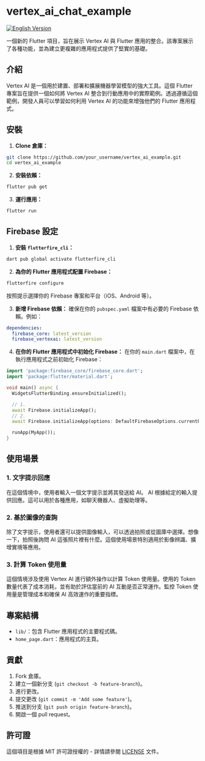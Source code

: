 # vertex_ai_chat_example

[![English Version](https://img.shields.io/badge/README-English-blue)](README.md)

一個新的 Flutter 項目，旨在展示 Vertex AI 與 Flutter 應用的整合。該專案展示了各種功能，並為建立更複雜的應用程式提供了堅實的基礎。

## 介紹

Vertex AI 是一個用於建置、部署和擴展機器學習模型的強大工具。這個 Flutter 專案旨在提供一個如何將 Vertex AI 整合到行動應用中的實際範例。透過遵循這個範例，開發人員可以學習如何利用 Vertex AI 的功能來增強他們的 Flutter 應用程式。

## 安裝

1. **Clone 倉庫：**
 ```sh
 git clone https://github.com/your_username/vertex_ai_example.git
 cd vertex_ai_example
 ```

2. **安裝依賴：**
 ```sh
 flutter pub get
 ```

3. **運行應用：**
 ```sh
 flutter run
 ```

## Firebase 設定

1. **安裝 `flutterfire_cli`：**
 ```sh
 dart pub global activate flutterfire_cli
 ```

2. **為你的 Flutter 應用程式配置 Firebase：**
 ```sh
 flutterfire configure
 ```

 按照提示選擇你的 Firebase 專案和平台（iOS、Android 等）。

3. **新增 Firebase 依賴：**
 確保在你的 `pubspec.yaml` 檔案中有必要的 Firebase 依賴。例如：
 ```yaml
 dependencies:
   firebase_core: latest_version
   firebase_vertexai: latest_version
 ```

4. **在你的 Flutter 應用程式中初始化 Firebase：**
 在你的 `main.dart` 檔案中，在執行應用程式之前初始化 Firebase：
 ```dart
 import 'package:firebase_core/firebase_core.dart';
 import 'package:flutter/material.dart';

 void main() async {
   WidgetsFlutterBinding.ensureInitialized();

   // 1.
   await Firebase.initializeApp();
   // 2.
   await Firebase.initializeApp(options: DefaultFirebaseOptions.currentPlatform)

   runApp(MyApp());
 }
 ```

## 使用場景

### 1. 文字提示回應
在這個情境中，使用者輸入一個文字提示並將其發送給 AI。 AI 根據給定的輸入提供回應。這可以用於各種應用，如聊天機器人、虛擬助理等。

### 2. 基於圖像的查詢
除了文字提示，使用者還可以提供圖像輸入，可以透過拍照或從圖庫中選擇。想像一下，拍照後詢問 AI 這張照片裡有什麼。這個使用場景特別適用於影像辨識、擴增實境等應用。

### 3. 計算 Token 使用量
這個情境涉及使用 Vertex AI 進行額外操作以計算 Token 使用量。使用的 Token 數量代表了成本消耗，並有助於評估當前的 AI 互動是否正常運作。監控 Token 使用量是管理成本和確保 AI 高效運作的重要指標。

## 專案結構

- `lib/`：包含 Flutter 應用程式的主要程式碼。
 - `home_page.dart`：應用程式的主頁。

## 貢獻

1. Fork 倉庫。
2. 建立一個新分支 (`git checkout -b feature-branch`)。
3. 進行更改。
4. 提交更改 (`git commit -m 'Add some feature'`)。
5. 推送到分支 (`git push origin feature-branch`)。
6. 開啟一個 pull request。

## 許可證

這個項目是根據 MIT 許可證授權的 - 詳情請參閱 [LICENSE](LICENSE) 文件。